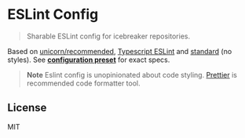 # ESLint Config

> Sharable ESLint config for icebreaker repositories.

Based on [unicorn/recommended](https://github.com/sindresorhus/eslint-plugin-unicorn), [Typescript ESLint](https://typescript-eslint.io) and [standard](https://standardjs.com) (no styles). See [**configuration preset**](./index.js) for exact specs.

> **Note**
> Eslint config is unopinionated about code styling. [Prettier](https://prettier.io/) is recommended code formatter tool.

## License

MIT

